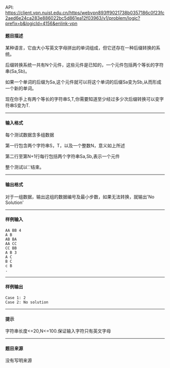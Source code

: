 API: https://client.vpn.nuist.edu.cn/https/webvpn893ff9021738b0357186c0f23fc2aed6e24ca283e886022bc5d861ea12f03963/v1/problem/logic?prefix=b&logicId=4156&enlink-vpn

#### 题目描述

某种语言，它由大小写英文字母拼出的单词组成，但它还存在一种后缀转换的系统。

后缀转换系统一共有N个元件，这些元件是已知的，一个元件包括两个等长的字符串(Sa,Sb)。

如果一个单词的后缀为Sa,这个元件就可以将这个单词的后缀Sa变为Sb,从而形成一个新的单词。

现在你手上有两个等长的字符串S,T,你需要知道至少经过多少次后缀转换可以变字符串S变为T.

---

#### 输入格式

每个测试数据含多组数据

第一行包含两个字符串S，T，以及一个整数N，意义如上所述

第二行至第N+1行每行包括两个字符串Sa,Sb,表示一个元件

整个测试以'.'结束。

---

#### 输出格式

对于一组数据，输出这组的数据编号及最小步数，如果无法转换，就输出'No Solution'

---

#### 样例输入
```
AA BB 4
A B
AB BA
AA CC
CC BB
A B 3
A C
B C
c B
.
```

---

#### 样例输出
```
Case 1: 2
Case 2: No solution
```

---

#### 提示

字符串长度<=20,N<=100.保证输入字符只有英文字母

---

#### 题目来源

没有写明来源